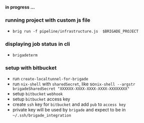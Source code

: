#### in progress ...

### running project with custom js file
* `brig run -f pipeline/infrastructure.js  $BRIGADE_PROJECT`

### displaying job status in cli
* `brigadeterm`

### setup with bitbucket
* run `create-localtunnel-for-brigade`
* run `nix-shell` with `sharedSecret`, like so`nix-shell --argstr brigadeSharedSecret "XXXXXX-XXXX-XXXX-XXXX-XXXXXXXX"`
* setup `bitbucket` `webhook`
* setup `bitbucket` access key
* create `ssh` key for `bitbucket` and add `pub` to `access key`
* private key will be used by `brigade` and expect to be in `~/.ssh/brigade_integration`